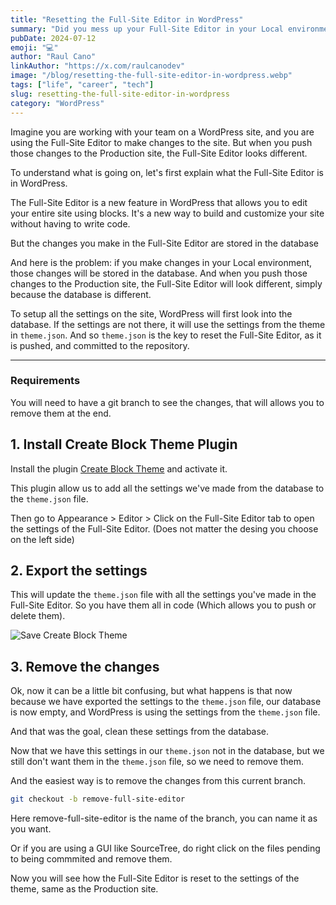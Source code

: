 ```yaml
---
title: "Resetting the Full-Site Editor in WordPress"
summary: "Did you mess up your Full-Site Editor in your Local environment and now it's looks different from the Production site? Here's how to reset it."
pubDate: 2024-07-12
emoji: "💻"
author: "Raul Cano"
linkAuthor: "https://x.com/raulcanodev"
image: "/blog/resetting-the-full-site-editor-in-wordpress.webp"
tags: ["life", "career", "tech"]
slug: resetting-the-full-site-editor-in-wordpress
category: "WordPress"
---
```

Imagine you are working with your team on a WordPress site, and you are using the Full-Site Editor to make changes to the site. But when you push those changes to the Production site, the Full-Site Editor looks different.

To understand what is going on, let's first explain what the Full-Site Editor is in WordPress.

The Full-Site Editor is a new feature in WordPress that allows you to edit your entire site using blocks. It's a new way to build and customize your site without having to write code.

But the changes you make in the Full-Site Editor are stored in the database

And here is the problem: if you make changes in your Local environment, those changes will be stored in the database. And when you push those changes to the Production site, the Full-Site Editor will look different, simply because the database is different.

To setup all the settings on the site, WordPress will first look into the database. If the settings are not there, it will use the settings from the theme in `theme.json`. And so `theme.json` is the key to reset the Full-Site Editor, as it is pushed, and committed to the repository.

---
### Requirements
You will need to have a git branch to see the changes, that will allows you to remove them at the end.

## 1. Install Create Block Theme Plugin
Install the plugin [Create Block Theme](https://wordpress.org/plugins/create-block-theme/) and activate it.

This plugin allow us to add all the settings we've made from the database to the `theme.json` file.

Then go to Appearance > Editor > Click on the Full-Site Editor tab to open the settings of the Full-Site Editor. (Does not matter the desing you choose on the left side)



## 2. Export the settings
This will update the `theme.json` file with all the settings you've made in the Full-Site Editor. So you have them all in code (Which allows you to push or delete them).

![Save Create Block Theme](/images/blog/screenshots/save-create-block-plugin.png)

## 3. Remove the changes
Ok, now it can be a little bit confusing, but what happens is that now because we have exported the settings to the `theme.json` file, our database is now empty, and WordPress is using the settings from the `theme.json` file.

And that was the goal, clean these settings from the database.

Now that we have this settings in our `theme.json` not in the database, but we still don't want them in the `theme.json` file, so we need to remove them.

And the easiest way is to remove the changes from this current branch.

```bash
git checkout -b remove-full-site-editor
```
Here remove-full-site-editor is the name of the branch, you can name it as you want.

Or if you are using a GUI like SourceTree, do right click on the files pending to being commmited and remove them.

Now you will see how the Full-Site Editor is reset to the settings of the theme, same as the Production site.
